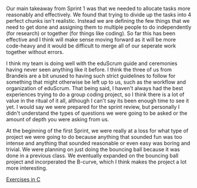  Our main takeaway from Sprint 1 was that we needed to allocate tasks more reasonably and effectively. We found that trying to divide up the tasks into 4 perfect chunks isn't realistic. Instead we are defining the few things that we need to get done and assigning them to multiple people to do independently (for research) or together (for things like coding). So far this has been effective and I think will make sense moving forward as it will be more code-heavy and it would be difficult to merge all of our seperate work together without errors.

  I think my team is doing well with the eduScrum guide and ceremonies having never seen anything like it before. I think the three of us from Brandeis are a bit unused to having such strict guidelines to follow for something that might otherwise be left up to us, such as the workflow and organization of eduScrum. That being said, I haven't always had the best experiences trying to do a group coding project, so I think there is a lot of value in the ritual of it all, although I can't say its been enough time to see it yet. I would say we were prepared for the sprint review, but personally I didn't understand the types of questions we were going to be asked or the amount of depth you were asking from us.

  At the beginning of the first Sprint, we were really at a loss for what type of project we were going to do because anything that sounded fun was too intense and anything that sounded reasonable or even easy was boring and trivial. We were planning on just doing the bouncing ball because it was done in a previous class. We eventually expanded on the bouncing ball project and incorperated the B-curve, which I think makes the project a lot more interesting.

[Exercises in C](exercises/ex01)
